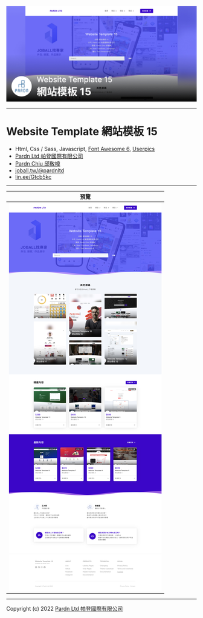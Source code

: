 ![Website Template 網站模板 15 - Pardn Chiu 邱敬幃](./image/2-1.jpg)

***

# Website Template 網站模板 15

- Html, Css / Sass, Javascript, [Font Awesome 6](https://fontawesome.com/v6/search), [Userpics](https://userpics.craftwork.design)
- [Pardn Ltd 帕登國際有限公司](https://www.linkedin.com/company/pardnltd)
- [Pardn Chiu 邱敬幃](https://www.linkedin.com/in/pardnchiu)
- [joball.tw/@pardnltd](https://joball.tw/@pardnltd)
- [lin.ee/Gtcb5kc](http://lin.ee/Gtcb5kc)

***

| 預覽 |
|---|
| ![Website Template 網站模板 15 - Pardn Chiu 邱敬幃](./image/index.jpg) |

***

Copyright (c) 2022 [Pardn Ltd 帕登國際有限公司](https://www.linkedin.com/company/pardnltd)